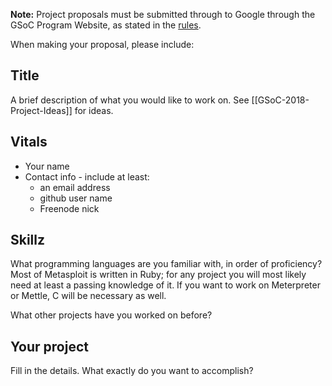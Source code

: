**Note:** Project proposals must be submitted through to Google through the GSoC Program Website, as stated in the [rules](https://summerofcode.withgoogle.com/rules/).

When making your proposal, please include:

## Title

A brief description of what you would like to work on. See [[GSoC-2018-Project-Ideas]] for ideas.

## Vitals

* Your name
* Contact info - include at least:
  - an email address
  - github user name
  - Freenode nick

## Skillz

What programming languages are you familiar with, in order of proficiency? Most of Metasploit is written in Ruby; for any project you will most likely need at least a passing knowledge of it. If you want to work on Meterpreter or Mettle, C will be necessary as well. 

What other projects have you worked on before?


## Your project

Fill in the details. What exactly do you want to accomplish? 
